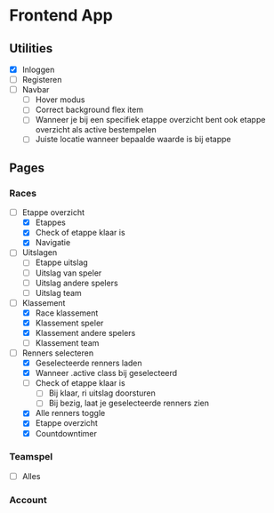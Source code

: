 <!-- TODO -->

# Frontend App

## Utilities

- [x] Inloggen
- [ ] Registeren
- [ ] Navbar
  - [ ] Hover modus
  - [ ] Correct background flex item
  - [ ] Wanneer je bij een specifiek etappe overzicht bent ook etappe overzicht als active bestempelen
  - [ ] Juiste locatie wanneer bepaalde waarde is bij etappe

## Pages

### Races

- [ ] Etappe overzicht
  - [x] Etappes
  - [x] Check of etappe klaar is
  - [x] Navigatie

- [ ] Uitslagen
  - [ ] Etappe uitslag
  - [ ] Uitslag van speler
  - [ ] Uitslag andere spelers
  - [ ] Uitslag team

- [ ] Klassement
  - [x] Race klassement
  - [x] Klassement speler
  - [x] Klassement andere spelers
  - [ ] Klassement team

- [ ] Renners selecteren
  - [x] Geselecteerde renners laden
  - [x] Wanneer .active class bij geselecteerd
  - [ ] Check of etappe klaar is
    - [ ] Bij klaar, ri uitslag doorsturen
    - [ ] Bij bezig, laat je geselecteerde renners zien
  - [x] Alle renners toggle
  - [x] Etappe overzicht
  - [x] Countdowntimer

### Teamspel

- [ ] Alles

### Account
